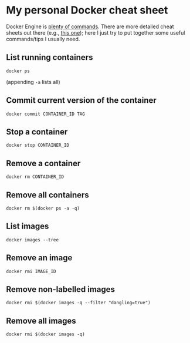 # My personal Docker cheat sheet

Docker Engine is [plenty of commands](https://docs.docker.com/engine/reference/commandline/). 
There are more detailed cheat sheets out there (e.g., [this one](https://github.com/wsargent/docker-cheat-sheet));
here I just try to put together some useful commands/tips I usually need.

## List running containers

    docker ps

(appending `-a` lists all)

## Commit current version of the container

    docker commit CONTAINER_ID TAG

## Stop a container

    docker stop CONTAINER_ID

## Remove a container

    docker rm CONTAINER_ID

## Remove all containers

    docker rm $(docker ps -a -q)

## List images

    docker images --tree

## Remove an image

    docker rmi IMAGE_ID

## Remove non-labelled images

    docker rmi $(docker images -q --filter "dangling=true")

## Remove all images

    docker rmi $(docker images -q)
